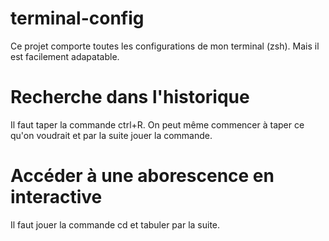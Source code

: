 # terminal-config
Ce projet comporte toutes les configurations de mon terminal (zsh). Mais il est facilement adapatable.

# Recherche dans l'historique
Il faut taper la commande ctrl+R. On peut même commencer à taper ce qu'on voudrait et par la suite jouer la commande.

# Accéder à une aborescence en interactive
Il faut jouer la commande cd et tabuler par la suite.
